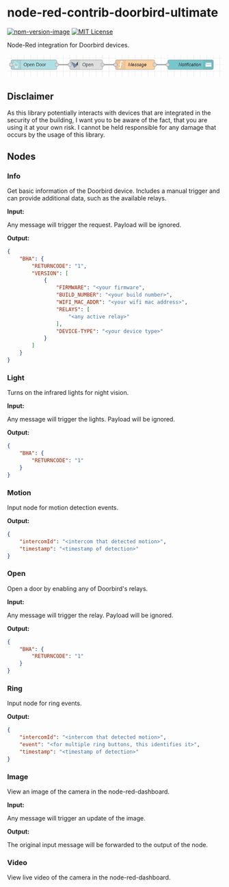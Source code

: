 # node-red-contrib-doorbird-ultimate

[![npm-version-image]][npm-url]
[![MIT License][license-image]][license-url]

Node-Red integration for Doorbird devices.

![Sample Flow](img/sample.png)

## Disclaimer

As this library potentially interacts with devices that are integrated in the security of the building, I want you to be aware of the fact, that you are using it at your own risk. I cannot be held responsible for any damage that occurs by the usage of this library.

## Nodes

### Info

Get basic information of the Doorbird device. Includes a manual trigger and can provide additional data, such as the available relays.

__Input:__

Any message will trigger the request. Payload will be ignored.

__Output:__

```json
{
    "BHA": {
        "RETURNCODE": "1",
        "VERSION": [
            {
                "FIRMWARE": "<your firmware",
                "BUILD_NUMBER": "<your build number>",
                "WIFI_MAC_ADDR": "<your wifi mac address>",
                "RELAYS": [
                    "<any active relay>"
                ],
                "DEVICE-TYPE": "<your device type>"
            }
        ]
    }
}
```

### Light

Turns on the infrared lights for night vision.

__Input:__

Any message will trigger the lights. Payload will be ignored.

__Output:__

```json
{
    "BHA": {
        "RETURNCODE": "1"
    }
}
```

### Motion

Input node for motion detection events.

__Output:__

```json
{
    "intercomId": "<intercom that detected motion>",
    "timestamp": "<timestamp of detection>"
}
```

### Open

Open a door by enabling any of Doorbird's relays.

__Input:__

Any message will trigger the relay. Payload will be ignored.

__Output:__

```json
{
    "BHA": {
        "RETURNCODE": "1"
    }
}
```

### Ring

Input node for ring events.

__Output:__

```json
{
    "intercomId": "<intercom that detected motion>",
    "event": "<for multiple ring buttons, this identifies it>",
    "timestamp": "<timestamp of detection>"
}
```

### Image

View an image of the camera in the node-red-dashboard.

__Input:__

Any message will trigger an update of the image.

__Output:__

The original input message will be forwarded to the output of the node.

### Video

View live video of the camera in the node-red-dashboard.

[license-image]: https://img.shields.io/badge/license-MIT-blue.svg
[license-url]: https://github.com/ihrigb/node-red-contrib-doorbird-ultimate/blob/master/LICENSE
[npm-url]: https://www.npmjs.com/package/node-red-contrib-doorbird-ultimate
[npm-version-image]: https://img.shields.io/npm/v/node-red-contrib-doorbird-ultimate.svg

